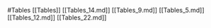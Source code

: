 #Tables 
 [[Tables]]
[[Tables_14.md]]
[[Tables_9.md]]
[[Tables_5.md]]
[[Tables_12.md]]
[[Tables_22.md]]